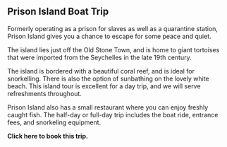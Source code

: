 ## Prison Island Boat Trip

Formerly operating as a prison for slaves as well as a quarantine station, Prison Island gives you a chance to escape for some peace and quiet.

The island lies just off the Old Stone Town, and is home to giant tortoises that were imported from the Seychelles in the late 19th century.

The island is bordered with a beautiful coral reef, and is ideal for snorkelling. There is also the option of sunbathing on the lovely white beach. This island tour is excellent for a day trip, and we will serve refreshments throughout.

Prison Island also has a small restaurant where you can enjoy freshly caught fish. The half-day or full-day trip includes the boat ride, entrance fees, and snorkeling equipment.

__Click here to book this trip.__
